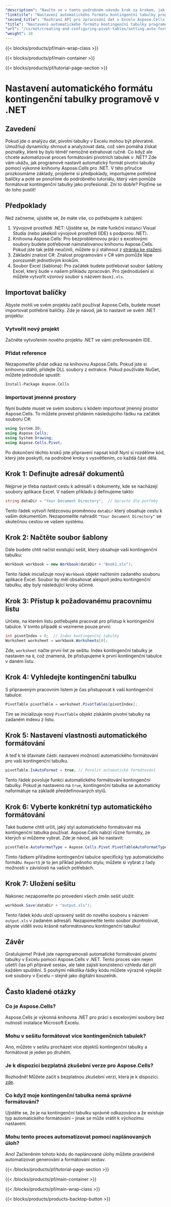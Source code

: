 ```yaml
---
"description": "Naučte se v tomto podrobném návodu krok za krokem, jak programově nastavit automatické formátování kontingenčních tabulek v Excelu pomocí Aspose.Cells pro .NET."
"linktitle": "Nastavení automatického formátu kontingenční tabulky programově v .NET"
"second_title": "Rozhraní API pro zpracování dat v Excelu Aspose.Cells v .NET"
"title": "Nastavení automatického formátu kontingenční tabulky programově v .NET"
"url": "/cs/net/creating-and-configuring-pivot-tables/setting-auto-format/"
"weight": 18
---
```


{{< blocks/products/pf/main-wrap-class >}}

{{< blocks/products/pf/main-container >}}

{{< blocks/products/pf/tutorial-page-section >}}

# Nastavení automatického formátu kontingenční tabulky programově v .NET

## Zavedení
Pokud jde o analýzu dat, pivotní tabulky v Excelu mohou být převratné. Umožňují dynamicky shrnout a analyzovat data, což vám pomáhá získat poznatky, které by bylo téměř nemožné extrahovat ručně. Co když ale chcete automatizovat proces formátování pivotních tabulek v .NET? Zde vám ukážu, jak programově nastavit automatický formát pivotní tabulky pomocí výkonné knihovny Aspose.Cells pro .NET.
V této příručce prozkoumáme základy, projdeme si předpoklady, importujeme potřebné balíčky a poté se ponoříme do podrobného tutoriálu, který vám pomůže formátovat kontingenční tabulky jako profesionál. Zní to dobře? Pojďme se do toho pustit!
## Předpoklady
Než začneme, ujistěte se, že máte vše, co potřebujete k zahájení:
1. Vývojové prostředí .NET: Ujistěte se, že máte funkční instanci Visual Studia (nebo jakékoli vývojové prostředí (IDE) s podporou .NET).
2. Knihovna Aspose.Cells: Pro bezproblémovou práci s excelovými soubory budete potřebovat nainstalovanou knihovnu Aspose.Cells. Pokud jste tak ještě neučinili, můžete si ji stáhnout z [stránka ke stažení](https://releases.aspose.com/cells/net/).
3. Základní znalost C#: Znalost programování v C# vám pomůže lépe porozumět jednotlivým krokům.
4. Soubor Excel (šablona): Pro začátek budete potřebovat soubor šablony Excel, který bude v našem příkladu zpracován. Pro zjednodušení si můžete vytvořit vzorový soubor s názvem `Book1.xls`.
## Importovat balíčky
Abyste mohli ve svém projektu začít používat Aspose.Cells, budete muset importovat potřebné balíčky. Zde je návod, jak to nastavit ve svém .NET projektu:
### Vytvořit nový projekt
Začněte vytvořením nového projektu .NET ve vámi preferovaném IDE. 
### Přidat reference
Nezapomeňte přidat odkaz na knihovnu Aspose.Cells. Pokud jste si knihovnu stáhli, přidejte DLL soubory z extrakce. Pokud používáte NuGet, můžete jednoduše spustit:
```bash
Install-Package Aspose.Cells
```
### Importovat jmenné prostory
Nyní budete muset ve svém souboru s kódem importovat jmenný prostor Aspose.Cells. To můžete provést přidáním následujícího řádku na začátek souboru C#:
```csharp
using System.IO;
using Aspose.Cells;
using System.Drawing;
using Aspose.Cells.Pivot;
```
Po dokončení těchto kroků jste připraveni napsat kód!
Nyní si rozdělme kód, který jste poskytli, na podrobné kroky s vysvětlením, co každá část dělá. 
## Krok 1: Definujte adresář dokumentů
Nejprve je třeba nastavit cestu k adresáři s dokumenty, kde se nacházejí soubory aplikace Excel. V našem příkladu ji definujeme takto:
```csharp
string dataDir = "Your Document Directory";  // Upravte dle potřeby
```
Tento řádek vytvoří řetězcovou proměnnou `dataDir` který obsahuje cestu k vašim dokumentům. Nezapomeňte nahradit `"Your Document Directory"` se skutečnou cestou ve vašem systému.
## Krok 2: Načtěte soubor šablony
Dále budete chtít načíst existující sešit, který obsahuje vaši kontingenční tabulku:
```csharp
Workbook workbook = new Workbook(dataDir + "Book1.xls");
```
Tento řádek inicializuje nový `Workbook` objekt načtením zadaného souboru aplikace Excel. Soubor by měl obsahovat alespoň jednu kontingenční tabulku, aby byly následující kroky účinné.
## Krok 3: Přístup k požadovanému pracovnímu listu
Určete, na kterém listu potřebujete pracovat pro přístup k kontingenční tabulce. V tomto případě si vezmeme pouze první:
```csharp
int pivotIndex = 0;  // Index kontingenční tabulky
Worksheet worksheet = workbook.Worksheets[0];
```
Zde, `worksheet` načte první list ze sešitu. Index kontingenční tabulky je nastaven na `0`, což znamená, že přistupujeme k první kontingenční tabulce v daném listu.
## Krok 4: Vyhledejte kontingenční tabulku
S připraveným pracovním listem je čas přistupovat k vaší kontingenční tabulce:
```csharp
PivotTable pivotTable = worksheet.PivotTables[pivotIndex];
```
Tím se inicializuje nový `PivotTable` objekt získáním pivotní tabulky na zadaném indexu z listu.
## Krok 5: Nastavení vlastnosti automatického formátování
A teď k té šťavnaté části: nastavení možností automatického formátování pro vaši kontingenční tabulku.
```csharp
pivotTable.IsAutoFormat = true; // Povolit automatické formátování
```
Tento řádek povoluje funkci automatického formátování kontingenční tabulky. Pokud je nastaveno na `true`, kontingenční tabulka se automaticky naformátuje na základě předdefinovaných stylů.
## Krok 6: Vyberte konkrétní typ automatického formátování
Také budeme chtít určit, jaký styl automatického formátování má kontingenční tabulka používat. Aspose.Cells nabízí různé formáty, ze kterých si můžeme vybrat. Zde je návod, jak ho nastavit:
```csharp
pivotTable.AutoFormatType = Aspose.Cells.Pivot.PivotTableAutoFormatType.Report5;
```
Tímto řádkem přiřadíme kontingenční tabulce specifický typ automatického formátu. `Report5` je to jen příklad jednoho stylu; můžete si vybrat z řady možností v závislosti na vašich potřebách. 
## Krok 7: Uložení sešitu
Nakonec nezapomeňte po provedení všech změn sešit uložit:
```csharp
workbook.Save(dataDir + "output.xls");
```
Tento řádek kódu uloží upravený sešit do nového souboru s názvem `output.xls` v zadaném adresáři. Nezapomeňte tento soubor zkontrolovat, abyste viděli svou krásně naformátovanou kontingenční tabulku!
## Závěr
Gratulujeme! Právě jste naprogramovali automatické formátování pivotní tabulky v Excelu pomocí Aspose.Cells v .NET. Tento proces vám nejen ušetří čas při přípravě sestav, ale také zajistí konzistenci vzhledu dat při každém spuštění. S pouhými několika řádky kódu můžete výrazně vylepšit své soubory v Excelu – stejně jako digitální kouzelník.
## Často kladené otázky
### Co je Aspose.Cells?
Aspose.Cells je výkonná knihovna .NET pro práci s excelovými soubory bez nutnosti instalace Microsoft Excelu.
### Mohu v sešitu formátovat více kontingenčních tabulek?
Ano, můžete v sešitu procházet více objektů kontingenční tabulky a formátovat je jeden po druhém.
### Je k dispozici bezplatná zkušební verze pro Aspose.Cells?
Rozhodně! Můžete začít s bezplatnou zkušební verzí, která je k dispozici. [zde](https://releases.aspose.com/).
### Co když moje kontingenční tabulka nemá správné formátování?
Ujistěte se, že je na kontingenční tabulku správně odkazováno a že existuje typ automatického formátování – jinak se může vrátit k výchozímu nastavení.
### Mohu tento proces automatizovat pomocí naplánovaných úloh?
Ano! Začleněním tohoto kódu do naplánované úlohy můžete pravidelně automatizovat generování a formátování sestav.

{{< /blocks/products/pf/tutorial-page-section >}}

{{< /blocks/products/pf/main-container >}}

{{< /blocks/products/pf/main-wrap-class >}}

{{< blocks/products/products-backtop-button >}}